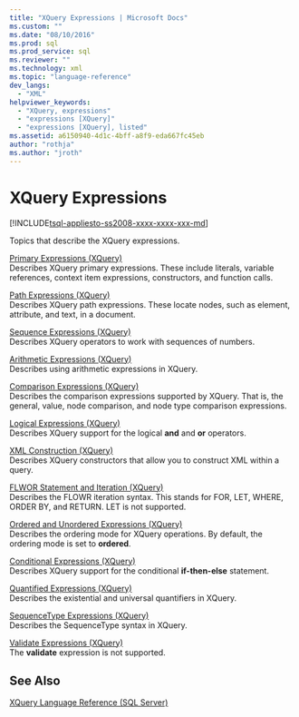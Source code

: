 ```yaml
---
title: "XQuery Expressions | Microsoft Docs"
ms.custom: ""
ms.date: "08/10/2016"
ms.prod: sql
ms.prod_service: sql
ms.reviewer: ""
ms.technology: xml
ms.topic: "language-reference"
dev_langs: 
  - "XML"
helpviewer_keywords: 
  - "XQuery, expressions"
  - "expressions [XQuery]"
  - "expressions [XQuery], listed"
ms.assetid: a6150940-4d1c-4bff-a8f9-eda667fc45eb
author: "rothja"
ms.author: "jroth"
---
```

# XQuery Expressions
[!INCLUDE[tsql-appliesto-ss2008-xxxx-xxxx-xxx-md](../includes/tsql-appliesto-ss2008-xxxx-xxxx-xxx-md.md)]

  Topics that describe the XQuery expressions.  
  

 [Primary Expressions &#40;XQuery&#41;](../xquery/primary-expressions-xquery.md)  
 Describes XQuery primary expressions. These include literals, variable references, context item expressions, constructors, and function calls.  
  
 [Path Expressions &#40;XQuery&#41;](../xquery/path-expressions-xquery.md)  
 Describes XQuery path expressions. These locate nodes, such as element, attribute, and text, in a document.  
  
 [Sequence Expressions &#40;XQuery&#41;](../xquery/sequence-expressions-xquery.md)  
 Describes XQuery operators to work with sequences of numbers.  
  
 [Arithmetic Expressions &#40;XQuery&#41;](../xquery/arithmetic-expressions-xquery.md)  
 Describes using arithmetic expressions in XQuery.  
  
 [Comparison Expressions &#40;XQuery&#41;](../xquery/comparison-expressions-xquery.md)  
 Describes the comparison expressions supported by XQuery. That is, the general, value, node comparison, and node type comparison expressions.  
  
 [Logical Expressions &#40;XQuery&#41;](../xquery/logical-expressions-xquery.md)  
 Describes XQuery support for the logical **and** and **or** operators.  
  
 [XML Construction &#40;XQuery&#41;](../xquery/xml-construction-xquery.md)  
 Describes XQuery constructors that allow you to construct XML within a query.  
  
 [FLWOR Statement and Iteration &#40;XQuery&#41;](../xquery/flwor-statement-and-iteration-xquery.md)  
 Describes the FLOWR iteration syntax. This stands for FOR, LET, WHERE, ORDER BY, and RETURN. LET is not supported.  
  
 [Ordered and Unordered Expressions &#40;XQuery&#41;](../xquery/ordered-and-unordered-expressions-xquery.md)  
 Describes the ordering mode for XQuery operations. By default, the ordering mode is set to **ordered**.  
  
 [Conditional Expressions &#40;XQuery&#41;](../xquery/conditional-expressions-xquery.md)  
 Describes XQuery support for the conditional **if-then-else** statement.  
  
 [Quantified Expressions &#40;XQuery&#41;](../xquery/quantified-expressions-xquery.md)  
 Describes the existential and universal quantifiers in XQuery.  
  
 [SequenceType Expressions &#40;XQuery&#41;](../xquery/sequencetype-expressions-xquery.md)  
 Describes the SequenceType syntax in XQuery.  
  
 [Validate Expressions &#40;XQuery&#41;](../xquery/validate-expressions-xquery.md)  
 The **validate** expression is not supported.  
  
## See Also  
 [XQuery Language Reference &#40;SQL Server&#41;](../xquery/xquery-language-reference-sql-server.md)  
  
  
